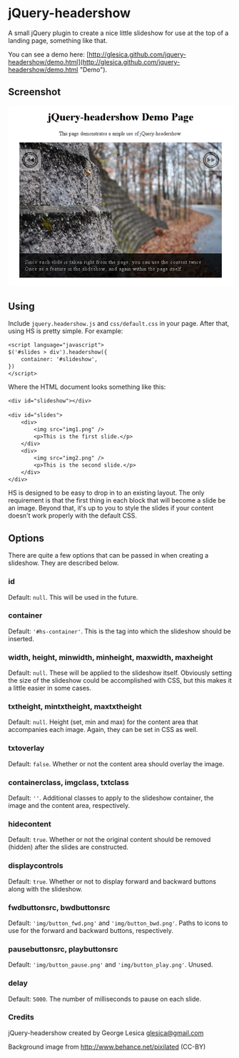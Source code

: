 # jQuery-headershow

A small jQuery plugin to create a nice little slideshow for use 
at the top of a landing page, something like that.

You can see a demo here: [http://glesica.github.com/jquery-headershow/demo.html](http://glesica.github.com/jquery-headershow/demo.html "Demo").

## Screenshot

![Screenshot](http://github.com/glesica/jquery-headershow/raw/master/screenshot.png "Screenshot")

## Using

Include `jquery.headershow.js` and `css/default.css` in your page. After 
that, using HS is pretty simple. For example:

    <script language="javascript">
    $('#slides > div').headershow({
        container: '#slideshow',
    })
    </script>

Where the HTML document looks something like this:

    <div id="slideshow"></div>
    
    <div id="slides">
        <div>
            <img src="img1.png" />
            <p>This is the first slide.</p>
        </div>
        <div>
            <img src="img2.png" />
            <p>This is the second slide.</p>
        </div>
    </div>

HS is designed to be easy to drop in to an existing layout. The only 
requirement is that the first thing in each block that will become 
a slide be an image. Beyond that, it's up to you to style the slides if 
your content doesn't work properly with the default CSS.

## Options

There are quite a few options that can be passed in when creating 
a slideshow. They are described below.

### id

Default: `null`. This will be used in the future.

### container

Default: `'#hs-container'`. This is the tag into which the 
slideshow should be inserted.

### width, height, minwidth, minheight, maxwidth, maxheight

Default: `null`. These will be applied to the slideshow itself. Obviously 
setting the size of the slideshow could be accomplished with CSS, 
but this makes it a little easier in some cases.

### txtheight, mintxtheight, maxtxtheight

Default: `null`. Height (set, min and max) for the content area that 
accompanies each image. Again, they can be set in CSS as well.

### txtoverlay

Default: `false`. Whether or not the content area should overlay the image.

### containerclass, imgclass, txtclass

Default: `''`. Additional classes to apply to the slideshow container, 
the image and the content area, respectively.

### hidecontent

Default: `true`. Whether or not the original content should be 
removed (hidden) after the slides are constructed.

### displaycontrols

Default: `true`. Whether or not to display forward and backward 
buttons along with the slideshow.

### fwdbuttonsrc, bwdbuttonsrc

Default: `'img/button_fwd.png'` and `'img/button_bwd.png'`. Paths to 
icons to use for the forward and backward buttons, respectively.

### pausebuttonsrc, playbuttonsrc

Default: `'img/button_pause.png'` and `'img/button_play.png'`. Unused.

### delay

Default: `5000`. The number of milliseconds to pause on each slide.

### Credits

jQuery-headershow created by George Lesica <glesica@gmail.com>

Background image from http://www.behance.net/pixilated (CC-BY)



